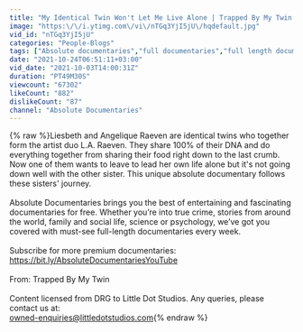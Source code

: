 ```yaml
---
title: "My Identical Twin Won't Let Me Live Alone | Trapped By My Twin | Absolute Documentaries"
image: "https:\/\/i.ytimg.com\/vi\/nTGq3YjI5jU\/hqdefault.jpg"
vid_id: "nTGq3YjI5jU"
categories: "People-Blogs"
tags: ["Absolute documentaries","full documentaries","full length documentaries"]
date: "2021-10-24T06:51:11+03:00"
vid_date: "2021-10-03T14:00:31Z"
duration: "PT49M30S"
viewcount: "67302"
likeCount: "882"
dislikeCount: "87"
channel: "Absolute Documentaries"
---
```

{% raw %}Liesbeth and Angelique Raeven are identical twins who together form the artist duo L.A. Raeven. They share 100% of their DNA and do everything together from sharing their food right down to the last crumb. Now one of them wants to leave to lead her own life alone but it's not going down well with the other sister. This unique absolute documentary follows these sisters' journey.  <br /><br />Absolute Documentaries brings you the best of entertaining and fascinating documentaries for free. Whether you’re into true crime, stories from around the world, family and social life, science or psychology, we’ve got you covered with must-see full-length documentaries every week. <br /><br />Subscribe for more premium documentaries: <a rel="nofollow" target="blank" href="https://bit.ly/AbsoluteDocumentariesYouTube">https://bit.ly/AbsoluteDocumentariesYouTube</a><br /><br />From: Trapped By My Twin <br /><br />Content licensed from DRG to Little Dot Studios. Any queries, please contact us at: <br />owned-enquiries@littledotstudios.com{% endraw %}
